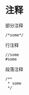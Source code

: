 # 注释

部分注释

```text
/*some*/
```

行注释

```text
//some
#some
```

段落注释

```text
/**
 * some
 */
```

